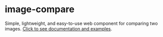 # image-compare
Simple, lightweight, and easy-to-use web component for comparing two images.
[Click to see documentation and examples](https://barishnamazov.github.io/image-compare/docs/).
